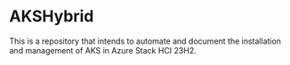 # AKSHybrid
This is a repository that intends to automate and document the installation and management of AKS in Azure Stack HCI 23H2.
